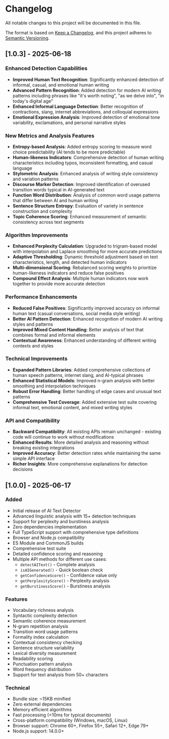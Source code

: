 # Changelog

All notable changes to this project will be documented in this file.

The format is based on [Keep a Changelog](https://keepachangelog.com/en/1.0.0/),
and this project adheres to [Semantic Versioning](https://semver.org/spec/v2.0.0.html).

## [1.0.3] - 2025-06-18

### Enhanced Detection Capabilities

- **Improved Human Text Recognition**: Significantly enhanced detection of informal, casual, and emotional human writing
- **Advanced Pattern Recognition**: Added detection for modern AI writing patterns including phrases like "it's worth noting", "as we delve into", "in today's digital age"
- **Enhanced Informal Language Detection**: Better recognition of contractions, slang, internet abbreviations, and colloquial expressions
- **Emotional Expression Analysis**: Improved detection of emotional tone variability, exclamations, and personal narrative styles

### New Metrics and Analysis Features

- **Entropy-based Analysis**: Added entropy scoring to measure word choice predictability (AI tends to be more predictable)
- **Human-likeness Indicators**: Comprehensive detection of human writing characteristics including typos, inconsistent formatting, and casual language
- **Stylometric Analysis**: Enhanced analysis of writing style consistency and variation patterns
- **Discourse Marker Detection**: Improved identification of overused transition words typical in AI-generated text
- **Function Word Distribution**: Analysis of common word usage patterns that differ between AI and human writing
- **Sentence Structure Entropy**: Evaluation of variety in sentence construction and complexity
- **Topic Coherence Scoring**: Enhanced measurement of semantic consistency across text segments

### Algorithm Improvements

- **Enhanced Perplexity Calculation**: Upgraded to trigram-based model with interpolation and Laplace smoothing for more accurate predictions
- **Adaptive Thresholding**: Dynamic threshold adjustment based on text characteristics, length, and detected human indicators
- **Multi-dimensional Scoring**: Rebalanced scoring weights to prioritize human-likeness indicators and reduce false positives
- **Compound Effect Analysis**: Multiple human indicators now work together to provide more accurate detection

### Performance Enhancements

- **Reduced False Positives**: Significantly improved accuracy on informal human text (casual conversations, social media style writing)
- **Better AI Pattern Detection**: Enhanced recognition of modern AI writing styles and patterns
- **Improved Mixed Content Handling**: Better analysis of text that combines formal and informal elements
- **Contextual Awareness**: Enhanced understanding of different writing contexts and styles

### Technical Improvements

- **Expanded Pattern Libraries**: Added comprehensive collections of human speech patterns, internet slang, and AI-typical phrases
- **Enhanced Statistical Models**: Improved n-gram analysis with better smoothing and interpolation techniques
- **Robust Error Handling**: Better handling of edge cases and unusual text patterns
- **Comprehensive Test Coverage**: Added extensive test suite covering informal text, emotional content, and mixed writing styles

### API and Compatibility

- **Backward Compatibility**: All existing APIs remain unchanged - existing code will continue to work without modifications
- **Enhanced Results**: More detailed analysis and reasoning without breaking existing integrations
- **Improved Accuracy**: Better detection rates while maintaining the same simple API interface
- **Richer Insights**: More comprehensive explanations for detection decisions

## [1.0.0] - 2025-06-17

### Added

- Initial release of AI Text Detector
- Advanced linguistic analysis with 15+ detection techniques
- Support for perplexity and burstiness analysis
- Zero dependencies implementation
- Full TypeScript support with comprehensive type definitions
- Browser and Node.js compatibility
- ES Module and CommonJS builds
- Comprehensive test suite
- Detailed confidence scoring and reasoning
- Multiple API methods for different use cases:
  - `detectAIText()` - Complete analysis
  - `isAIGenerated()` - Quick boolean check
  - `getConfidenceScore()` - Confidence value only
  - `getPerplexityScore()` - Perplexity analysis
  - `getBurstinessScore()` - Burstiness analysis

### Features

- Vocabulary richness analysis
- Syntactic complexity detection
- Semantic coherence measurement
- N-gram repetition analysis
- Transition word usage patterns
- Formality index calculation
- Contextual consistency checking
- Sentence structure variability
- Lexical diversity measurement
- Readability scoring
- Punctuation pattern analysis
- Word frequency distribution
- Support for text analysis from 50+ characters

### Technical

- Bundle size: ~15KB minified
- Zero external dependencies
- Memory efficient algorithms
- Fast processing (<10ms for typical documents)
- Cross-platform compatibility (Windows, macOS, Linux)
- Browser support: Chrome 60+, Firefox 55+, Safari 12+, Edge 79+
- Node.js support: 14.0.0+
